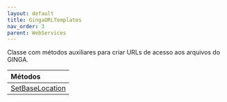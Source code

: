 ```yaml
---
layout: default
title: GingaURLTemplates
nav_order: 3
parent: WebServices
---
```

Classe com métodos auxiliares para criar URLs de acesso aos arquivos do GINGA.

| Métodos       |
|:-------------|
| [SetBaseLocation](#SetBaseLocation)| 